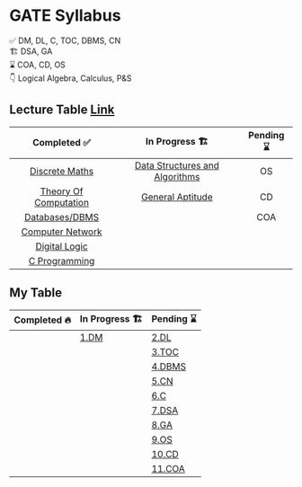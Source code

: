 # GATE Syllabus

:white_check_mark:  DM, DL, C, TOC, DBMS, CN \
:building_construction: DSA, GA \
:hourglass:     COA, CD, OS \
:point_down:    Logical Algebra, Calculus, P&S

## Lecture Table [Link](https://linktr.ee/amitkhurana.gatecse 'Amit Khurana')

|Completed :white_check_mark:           |In Progress  :building_construction:           |Pending    :hourglass: |
|:-------------------------------------:|:---------------------------------------------:|:---------------------:|
|[Discrete Maths][DM_YT_LINK]           |[Data Structures and Algorithms][DSA_YT_LINK]  |OS
|[Theory Of Computation][TOC_YT_LINK]   |[General Aptitude][GA_YT_LINK]                 |CD
|[Databases/DBMS][DBMS_YT_LINK]         |                                               |COA
|[Computer Network][CN_YT_LINK]
|[Digital Logic][DL_YT_LINK]
|[C Programming][C_YT_LINK]

## My Table

| Completed :fire: | In Progress :building_construction: | Pending :hourglass: |
|:----------------------------:|:-----------------------------------|:-------------------|
|                              |[1.DM](1NovDM/DM.md)                 |[2.DL](2DecDL/DL.md)
|                              |                                     |[3.TOC](3JanToc/TOC.md)
|                              |                                     |[4.DBMS](4FebDBMS/DBMS.md)
|                              |                                     |[5.CN](5MarCN/CN.md)
|                              |                                     |[6.C](6AprilC/C.md)
|                              |                                     |[7.DSA](7MayDSA/DSA.md)
|                              |                                     |[8.GA](8JuneGA/GA.md)
|                              |                                     |[9.OS](9JulyOS/OS.md)
|                              |                                     |[10.CD](10AugCD/CD.md)
|                              |                                     |[11.COA](11SeptCOA/COA.md)

[DM_YT_LINK]:      https://www.youtube.com/watch?v=bfAYYLamQPQ&list=PLC36xJgs4dxEYmhzVBW7nBdftFZ4xmiF1
[TOC_YT_LINK]:     https://www.youtube.com/watch?v=5Hp0jrSkbGE&list=PLC36xJgs4dxGvebewU4z2CZYo-8nB93E7
[DBMS_YT_LINK]:    https://www.youtube.com/watch?v=k7Y5SibZhqw&list=PLC36xJgs4dxGcz7nZaxGxxmbJrcgDXhFk
[CN_YT_LINK]:      https://www.youtube.com/watch?v=H4ystojVBak&list=PLC36xJgs4dxHT-TxTy3U1slr5RaBJGaLd
[DL_YT_LINK]:      https://www.youtube.com/watch?v=elqrlY0L0ds&list=PLC36xJgs4dxEErKQZ7xFxat8oh4OepU34
[C_YT_LINK]:       https://www.youtube.com/watch?v=U9dv2wvZ2UI&list=PLC36xJgs4dxG-IqARhc23jYTDMYt7yvZP
[DSA_YT_LINK]:     https://www.youtube.com/watch?v=dBe1EnUpBaA&list=PLC36xJgs4dxFCQVvjMrrjcY3XrcMm2GHy
[GA_YT_LINK]:      https://www.youtube.com/watch?v=p1ux1j0bRWA&list=PLC36xJgs4dxE43Au1FGRQvwHTr7NbgDCS
